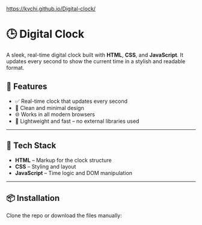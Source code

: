https://kvchi.github.io/Digital-clock/


# 🕒 Digital Clock

A sleek, real-time digital clock built with **HTML**, **CSS**, and **JavaScript**. It updates every second to show the current time in a stylish and readable format.


## 🚀 Features

- ✅ Real-time clock that updates every second
- 🌙 Clean and minimal design
- 🌐 Works in all modern browsers
- 🎯 Lightweight and fast – no external libraries used

---

## 📂 Tech Stack

- **HTML** – Markup for the clock structure  
- **CSS** – Styling and layout  
- **JavaScript** – Time logic and DOM manipulation

---

## 📦 Installation

Clone the repo or download the files manually:

```bash

